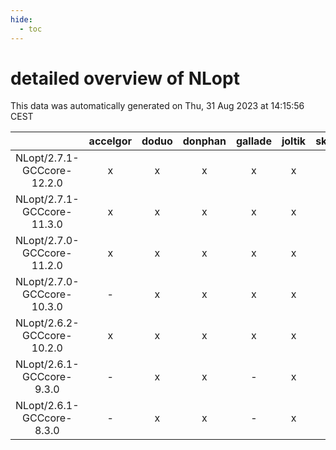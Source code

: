 ```yaml
---
hide:
  - toc
---
```


detailed overview of NLopt
==========================


This data was automatically generated on Thu, 31 Aug 2023 at 14:15:56 CEST  

| |accelgor|doduo|donphan|gallade|joltik|skitty|swalot|victini|
| :---: | :---: | :---: | :---: | :---: | :---: | :---: | :---: | :---: |
|NLopt/2.7.1-GCCcore-12.2.0|x|x|x|x|x|x|x|x|
|NLopt/2.7.1-GCCcore-11.3.0|x|x|x|x|x|x|x|x|
|NLopt/2.7.0-GCCcore-11.2.0|x|x|x|x|x|x|x|x|
|NLopt/2.7.0-GCCcore-10.3.0|-|x|x|x|x|x|x|x|
|NLopt/2.6.2-GCCcore-10.2.0|x|x|x|x|x|x|x|x|
|NLopt/2.6.1-GCCcore-9.3.0|-|x|x|-|x|x|x|x|
|NLopt/2.6.1-GCCcore-8.3.0|-|x|x|-|x|x|x|x|
